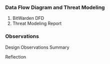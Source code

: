 ### Data Flow Diagram and Threat Modeling

1. BitWarden DFD
2. Threat Modeling Report

### Observations

Design Observations Summary

Reflection
